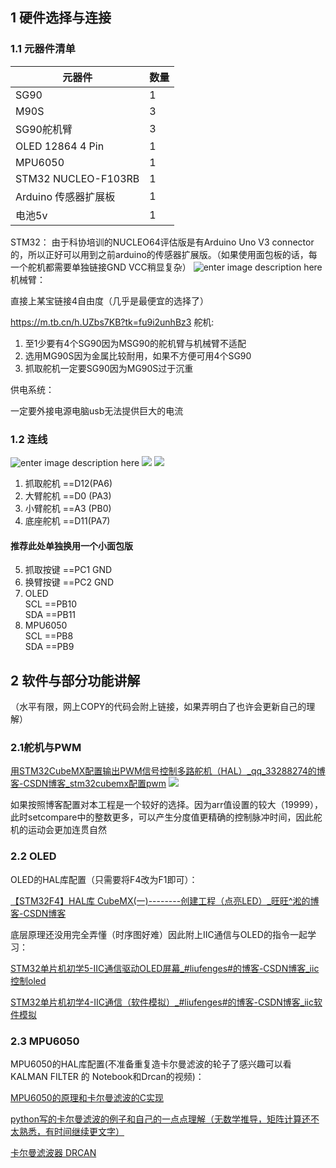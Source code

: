 ﻿##  1 硬件选择与连接
### 1.1 元器件清单 
     
| 元器件 |  数量  |
|--|--|
| SG90  | 1 |
| M90S  | 3 |
| SG90舵机臂  | 3 |
| OLED 12864  4 Pin | 1|
| MPU6050  | 1 |
| STM32 NUCLEO-F103RB  | 1 |
| Arduino 传感器扩展板 | 1 |
| 电池5v | 1 |


STM32：
由于科协培训的NUCLEO64评估版是有Arduino Uno V3 connector 的，所以正好可以用到之前arduino的传感器扩展版。（如果使用面包板的话，每一个舵机都需要单独链接GND VCC稍显复杂）
![enter image description here](https://img-blog.csdnimg.cn/4917184da4e3439186e29d27539c46ce.png?x-oss-process=image/watermark,type_d3F5LXplbmhlaQ,shadow_50,text_Q1NETiBAZmx5MTAwNTc=,size_20,color_FFFFFF,t_70,g_se,x_16)
机械臂：

直接上某宝链接4自由度（几乎是最便宜的选择了）

https://m.tb.cn/h.UZbs7KB?tk=fu9i2unhBz3
舵机:

1. 至1少要有4个SG90因为MSG90的舵机臂与机械臂不适配
2. 选用MG90S因为金属比较耐用，如果不方便可用4个SG90
3. 抓取舵机一定要SG90因为MG90S过于沉重

供电系统：

一定要外接电源电脑usb无法提供巨大的电流
### 1.2 连线
![enter image description here](https://i.postimg.cc/mgDLXCh5/2022-08-25-175956.png)
![](https://i.postimg.cc/6QNv8GM0/IMG-20220825-183341.jpg)
![](https://i.postimg.cc/wMJtxqDP/IMG-20220825-183334.jpg)
1. 抓取舵机 ==D12(PA6)
2. 大臂舵机 ==D0  (PA3)
3. 小臂舵机 ==A3  (PB0)
4. 底座舵机 ==D11(PA7)
#### 推荐此处单独换用一个小面包版

5. 抓取按键 ==PC1 GND
6. 换臂按键 ==PC2 GND
7. OLED   <br> SCL ==PB10 <br> SDA ==PB11
8. MPU6050 <br> SCL ==PB8 <br> SDA ==PB9
## 2 软件与部分功能讲解
（水平有限，网上COPY的代码会附上链接，如果弄明白了也许会更新自己的理解）
### 2.1舵机与PWM
[ 用STM32CubeMX配置输出PWM信号控制多路舵机（HAL）_qq_33288274的博客-CSDN博客_stm32cubemx配置pwm](https://blog.csdn.net/qq_33288274/article/details/125029664)
![](https://img-blog.csdnimg.cn/946c1aacdf3842bbb1a9c294dc97e85e.jpeg)

如果按照博客配置对本工程是一个较好的选择。因为arr值设置的较大（19999），此时setcompare中的整数更多，可以产生分度值更精确的控制脉冲时间，因此舵机的运动会更加连贯自然
### 2.2 OLED
OLED的HAL库配置（只需要将F4改为F1即可）：

[ 【STM32F4】HAL库 CubeMX(一)--------创建工程（点亮LED）_旺旺^淞的博客-CSDN博客](https://blog.csdn.net/qq_47877230/article/details/108943067)

底层原理还没用完全弄懂（时序图好难）因此附上IIC通信与OLED的指令一起学习：

[STM32单片机初学5-IIC通信驱动OLED屏幕_#liufenges#的博客-CSDN博客_iic控制oled](https://blog.csdn.net/qq_55203246/article/details/124082182)

[STM32单片机初学4-IIC通信（软件模拟）_#liufenges#的博客-CSDN博客_iic软件模拟](https://blog.csdn.net/qq_55203246/article/details/123944252)
### 2.3 MPU6050
MPU6050的HAL库配置(不准备重复造卡尔曼滤波的轮子了感兴趣可以看KALMAN FILTER 的 Notebook和Drcan的视频)：

[MPU6050的原理和卡尔曼滤波的C实现](https://wiki-power.com/HAL%E5%BA%93%E5%BC%80%E5%8F%91%E7%AC%94%E8%AE%B0-I2C%E9%80%9A%E4%BF%A1%EF%BC%88MPU6050%EF%BC%89)

[python写的卡尔曼滤波的例子和自己的一点点理解（无数学推导，矩阵计算还不太熟悉，有时间继续更文字）](https://github.com/qqqejjjj/using-mpu-as-an-arm-controller/blob/main/KALMAN%20FILTER.ipynb)

[卡尔曼滤波器 DRCAN](https://www.bilibili.com/video/BV1ez4y1X7eR?spm_id_from=333.337.search-card.all.click&vd_source=d976bede770e2efea30e9f97f6ea1b4a)
